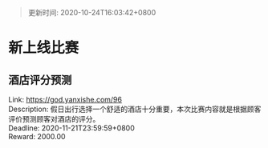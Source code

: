 > 更新时间: 2020-10-24T16:03:42+0800 

# 新上线比赛


## 酒店评分预测
Link: https://god.yanxishe.com/96  
Description: 假日出行选择一个舒适的酒店十分重要，本次比赛内容就是根据顾客评价预测顾客对酒店的评分。  
Deadline: 2020-11-21T23:59:59+0800  
Reward: 2000.00  

